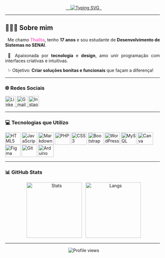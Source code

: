 <div align="center">
  <a href="https://git.io/typing-svg">
    <img src="https://readme-typing-svg.demolab.com?font=Fira+Code&weight=600&size=26&pause=1000&color=FF6EC7&center=true&vCenter=true&width=500&lines=%E2%9C%A8%F0%9F%92%96+Bem-vindo+ao+meu+perfil!+%F0%9F%92%96%E2%9C%A8;" alt="Typing SVG">
  </a>
</div>

---

## 👩🏻‍💻 Sobre mim

<p align="justify">
  Me chamo <strong style="color:#FF6EC7">Thalita</strong>, tenho <strong>17 anos</strong> e sou estudante de <strong>Desenvolvimento de Sistemas no SENAI</strong>.<br>
  <br>
 💖 Apaixonada por <strong>tecnologia</strong> e <strong>design</strong>, amo unir programação com interfaces criativas e intuitivas.<br>

  ✨ Objetivo: <strong>Criar soluções bonitas e funcionais</strong> que façam a diferença!
</p>

---

<div align="left">
  <h3>🌐 Redes Sociais</h3>
  <a href="https://www.linkedin.com/in/thalita-dias-jack-baa7b4377/" target="_blank">
    <img height="34" src="https://img.shields.io/badge/LinkedIn-%230077B5?style=for-the-badge&logo=linkedin&logoColor=white" alt="LinkedIn">
  </a>
  <a href="mailto:thalitajack6@gmail.com" target="_blank">
    <img height="34" src="https://img.shields.io/badge/Gmail-D14836?style=for-the-badge&logo=gmail&logoColor=white" alt="Gmail">
  </a>
  <a href="https://www.instagram.com/thalitaajk" target="_blank">
    <img height="34" src="https://img.shields.io/badge/Instagram-%23E4405F?style=for-the-badge&logo=instagram&logoColor=white" alt="Instagram">
  </a>
</div>

---

### 💻 Tecnologias que Utilizo

<div style="display: inline_block">
  <img align="center" alt="HTML5" height="40" width="50" src="https://cdn.jsdelivr.net/gh/devicons/devicon/icons/html5/html5-original.svg">
  <img align="center" alt="JavaScript" height="40" width="50" src="https://cdn.jsdelivr.net/gh/devicons/devicon/icons/javascript/javascript-original.svg">
  <img align="center" alt="Markdown" height="40" width="50" src="https://cdn.jsdelivr.net/gh/devicons/devicon/icons/markdown/markdown-original.svg">
  <img align="center" alt="PHP" height="40" width="50" src="https://cdn.jsdelivr.net/gh/devicons/devicon/icons/php/php-original.svg">
  <img align="center" alt="CSS3" height="40" width="50" src="https://cdn.jsdelivr.net/gh/devicons/devicon/icons/css3/css3-original.svg">
  <img align="center" alt="Bootstrap" height="40" width="50" src="https://cdn.jsdelivr.net/gh/devicons/devicon/icons/bootstrap/bootstrap-original.svg">
  <img align="center" alt="WordPress" height="40" width="50" src="https://cdn.jsdelivr.net/gh/devicons/devicon/icons/wordpress/wordpress-original.svg">
  <img align="center" alt="MySQL" height="40" width="50" src="https://cdn.jsdelivr.net/gh/devicons/devicon/icons/mysql/mysql-original.svg">
  <img align="center" alt="Canva" height="40" width="50" src="https://cdn.jsdelivr.net/gh/devicons/devicon/icons/canva/canva-original.svg">
  <img align="center" alt="Figma" height="40" width="50" src="https://cdn.jsdelivr.net/gh/devicons/devicon/icons/figma/figma-original.svg">
  <img align="center" alt="Git" height="40" width="50" src="https://cdn.jsdelivr.net/gh/devicons/devicon/icons/git/git-original.svg">
  <img align="center" alt="Arduino" height="40" width="50" src="https://cdn.jsdelivr.net/gh/devicons/devicon/icons/arduino/arduino-original.svg">
</div>


---


### 📊 GitHub Stats

<div align="center">
  <img height="180em" src="https://github-readme-stats.vercel.app/api?username=ThalitaJack08&show_icons=true&theme=radical&hide_border=true&bg_color=0d1117&title_color=FF6EC7&icon_color=FF6EC7" alt="Stats"/>
  <img height="180em" src="https://github-readme-stats.vercel.app/api/top-langs/?username=ThalitaJack08&layout=compact&theme=radical&hide_border=true&bg_color=0d1117&title_color=FF6EC7" alt="Langs"/>
</div>


---

<div align="center">
  <img src="https://komarev.com/ghpvc/?username=ThalitaJack08&color=ff6ec7&style=flat-square" alt="Profile views"/>
</div>
